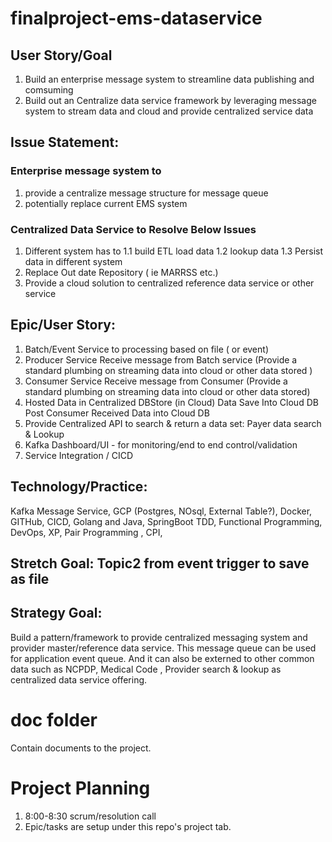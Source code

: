 # finalproject-ems-dataservice

## User Story/Goal
1. Build an enterprise message system to streamline data publishing and comsuming 
2. Build out an Centralize data service framework by leveraging message system to stream data and cloud and provide centralized service data 

## Issue Statement:  
### Enterprise message system to 
1. provide a centralize message structure for message queue
2. potentially replace current EMS system 

### Centralized Data Service to Resolve Below Issues
1.  Different system has to 
    1.1 build ETL load data 
    1.2 lookup data 
    1.3 Persist data in different system
2.  Replace Out date Repository  ( ie MARRSS etc.)
3.  Provide a cloud solution to centralized reference data service or other service

## Epic/User Story: 
1. Batch/Event Service to processing based on file ( or event)   
2. Producer Service	Receive message from Batch service 	(Provide a standard plumbing on streaming data into cloud or other data stored )	
3. Consumer Service	Receive message from Consumer (Provide a standard plumbing on streaming data into cloud or other data stored)
4. Hosted Data in Centralized DBStore (in Cloud)  Data Save Into Cloud DB	Post Consumer Received Data into Cloud DB	
5. Provide Centralized API to search & return a data set: Payer data search & Lookup
6. Kafka Dashboard/UI - for monitoring/end to end control/validation 		
7. Service Integration / CICD			

## Technology/Practice:  
Kafka Message Service, GCP (Postgres, NOsql, External Table?), Docker, GITHub, CICD, Golang and Java, SpringBoot
TDD, Functional Programming, DevOps, XP, Pair Programming , CPI, 

## Stretch Goal: Topic2 from event trigger to save as file

## Strategy Goal: 
Build a pattern/framework to provide centralized messaging system and provider master/reference data service. 
This message queue can be used for application event queue. 
And it can also be externed to other common data such as  NCPDP,  Medical Code , Provider search & lookup as centralized data service offering.

# doc folder 
Contain documents to the project.

# Project Planning
1. 8:00-8:30 scrum/resolution call
2. Epic/tasks are setup under this repo's project tab.
